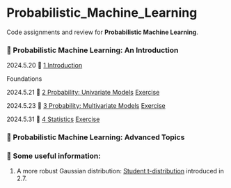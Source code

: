 # Probabilistic_Machine_Learning

Code assignments and review for **Probabilistic Machine Learning**.



### :book: Probabilistic Machine Learning: An Introduction

2024.5.20 :page_facing_up: [1 Introduction](PML_An_Introduction/1_Introduction.md)

Foundations

2024.5.21 :page_facing_up: [2 Probability: Univariate Models](PML_An_Introduction/A_Foundations/2_Probability_Univariate_Models.md)  [Exercise](PML_An_Introduction/Exercises/2_Exercises.md)

2024.5.23 :page_facing_up: [3 Probability: Multivariate Models](PML_An_Introduction/A_Foundations/3_Probability_Multivariate_Models.md) [Exercise](PML_An_Introduction/Exercises/3_Exercises.md)

2024.5.31 :page_facing_up: [4 Statistics](PML_An_Introduction/A_Foundations/4_Statistics.md) [Exercise](PML_An_Introduction/Exercises/4_Exercises.md)


### :book: Probabilistic Machine Learning: Advanced Topics



### :wrench: Some useful information:

1. A more robust Gaussian distribution: [Student t-distribution](PML_An_Introduction/A_Foundations/2_Probability_Univariate_Models.md) introduced in 2.7.

